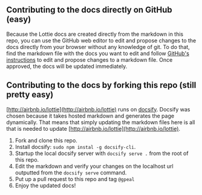 ## Contributing to the docs directly on GitHub (easy)
Because the Lottie docs are created directly from the markdown in this repo, you can use the GitHub web editor to edit and propose changes to the docs directly from your browser without any knowledge of git.
To do that, find the markdown file with the docs you want to edit and follow [GitHub's instructions](https://docs.github.com/en/free-pro-team@latest/github/managing-files-in-a-repository/editing-files-in-another-users-repository) to edit and propose changes to a markdown file. Once approved, the docs will be updated immediately.

## Contributing to the docs by forking this repo (still pretty easy)
[http://airbnb.io/lottie](http://airbnb.io/lottie) runs on [docsify](https://docsify.js.org/#/?id=docsify). Docsify was chosen because it takes hosted markdown and generates the page dynamically. That means that simply updating the markdown files here is all that is needed to update [http://airbnb.io/lottie](http://airbnb.io/lottie).

1. Fork and clone this repo.
1. Install docsify: `sudo npm instal -g docsify-cli`.
1. Startup the local docsify server with `docsify serve .` from the root of this repo.
1. Edit the markdown and verify your changes on the localhost url outputted from the `docsify serve` command.
1. Put up a pull request to this repo and tag `@gpeal`
1. Enjoy the updated docs!
